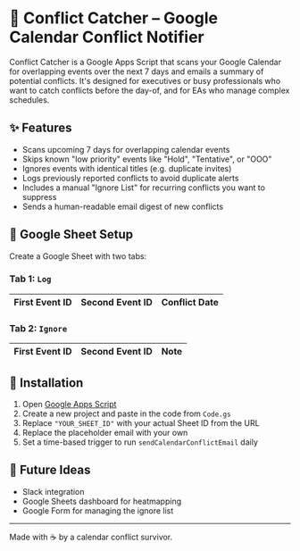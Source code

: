# 🧠 Conflict Catcher – Google Calendar Conflict Notifier

Conflict Catcher is a Google Apps Script that scans your Google Calendar for overlapping events over the next 7 days and emails a summary of potential conflicts. It's designed for executives or busy professionals who want to catch conflicts before the day-of, and for EAs who manage complex schedules.

## ✨ Features

- Scans upcoming 7 days for overlapping calendar events
- Skips known "low priority" events like "Hold", "Tentative", or "OOO"
- Ignores events with identical titles (e.g. duplicate invites)
- Logs previously reported conflicts to avoid duplicate alerts
- Includes a manual "Ignore List" for recurring conflicts you want to suppress
- Sends a human-readable email digest of new conflicts

## 📁 Google Sheet Setup

Create a Google Sheet with two tabs:

### Tab 1: `Log`
| First Event ID | Second Event ID | Conflict Date |
|----------------|------------------|----------------|

### Tab 2: `Ignore`
| First Event ID | Second Event ID | Note |
|----------------|------------------|------|

## 🔧 Installation

1. Open [Google Apps Script](https://script.google.com)
2. Create a new project and paste in the code from `Code.gs`
3. Replace `"YOUR_SHEET_ID"` with your actual Sheet ID from the URL
4. Replace the placeholder email with your own
5. Set a time-based trigger to run `sendCalendarConflictEmail` daily

## 🔄 Future Ideas

- Slack integration
- Google Sheets dashboard for heatmapping
- Google Form for managing the ignore list

---

Made with ☕ by a calendar conflict survivor.

